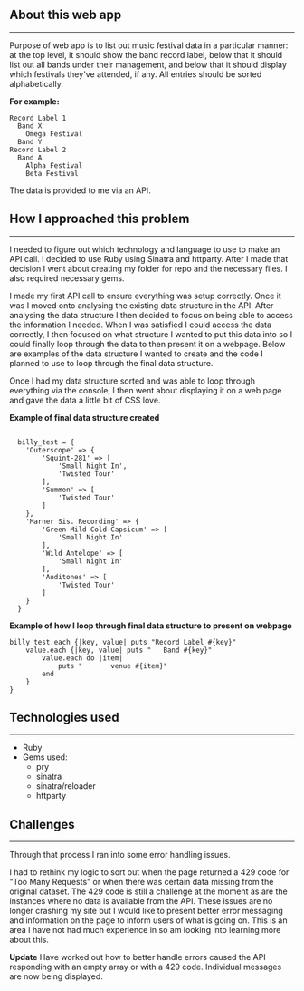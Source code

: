 ## About this web app
---
Purpose of web app is to list out music festival data in a particular manner: at the top level, it should show the band record label, below that it should list out all bands under their management, and below that it should display which festivals they've attended, if any. All entries should be sorted alphabetically.

**For example:**
```
Record Label 1
  Band X
    Omega Festival
  Band Y
Record Label 2
  Band A
    Alpha Festival
    Beta Festival
```

The data is provided to me via an API.

## How I approached this problem
---
I needed to figure out which technology and language to use to make an API call.  I decided to use Ruby using Sinatra and httparty.  After I made that decision I went about creating my folder for repo and the necessary files.  I also required necessary gems.

I made my first API call to ensure everything was setup correctly.  Once it was I moved onto analysing the existing data structure in the API.  After analysing the data structure I then decided to focus on being able to access the information I needed.  When I was satisfied I could access the data correctly, I then focused on what structure I wanted to put this data into so I could finally loop through the data to then present it on a webpage.  Below are examples of the data structure I wanted to create and the code I planned to use to loop through the final data structure.

Once I had my data structure sorted and was able to loop through everything via the console, I then went about displaying it on a web page and gave the data a little bit of CSS love.  

**Example of final data structure created**
```

  billy_test = {
    'Outerscope' => {
        'Squint-281' => [
            'Small Night In',
            'Twisted Tour'
        ],
        'Summon' => [
            'Twisted Tour'
        ]
    },
    'Marner Sis. Recording' => {
        'Green Mild Cold Capsicum' => [
            'Small Night In'
        ],
        'Wild Antelope' => [
            'Small Night In'
        ],
        'Auditones' => [
            'Twisted Tour'
        ]
    }
  }
```

**Example of how I loop through final data structure to present on webpage**

```
billy_test.each {|key, value| puts "Record Label #{key}"
    value.each {|key, value| puts "   Band #{key}"
        value.each do |item|
            puts "       venue #{item}"
        end
    }
}
```

## Technologies used
---
- Ruby
- Gems used:
    - pry
    - sinatra
    - sinatra/reloader
    - httparty

## Challenges
---
Through that process I ran into some error handling issues.

I had to rethink my logic to sort out when the page returned a 429 code for "Too Many Requests" or when there was certain data missing from the original dataset.  The 429 code is still a challenge at the moment as are the instances where no data is available from the API.  These issues are no longer crashing my site but I would like to present better error messaging and information on the page to inform users of what is going on.  This is an area I have not had much experience in so am looking into learning more about this.

**Update**
Have worked out how to better handle errors caused the API responding with an empty array or with a 429 code.  Individual messages are now being displayed.
